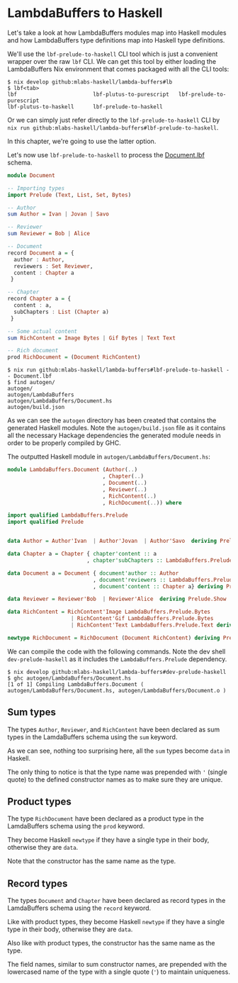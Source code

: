 # LambdaBuffers to Haskell

Let's take a look at how LambdaBuffers modules map into Haskell modules and how
LambdaBuffers type definitions map into Haskell type definitions.

We'll use the `lbf-prelude-to-haskell` CLI tool which is just a convenient wrapper over
the raw `lbf` CLI. We can get this tool by either loading the LambdaBuffers Nix
environment that comes packaged with all the CLI tools:

```shell
$ nix develop github:mlabs-haskell/lambda-buffers#lb
$ lbf<tab>
lbf                        lbf-plutus-to-purescript   lbf-prelude-to-purescript
lbf-plutus-to-haskell      lbf-prelude-to-haskell
```

Or we can simply just refer directly to the `lbf-prelude-to-haskell` CLI by `nix run
github:mlabs-haskell/lambda-buffers#lbf-prelude-to-haskell`.

In this chapter, we're going to use the latter option.

Let's now use `lbf-prelude-to-haskell` to process the [Document.lbf](https://github.com/mlabs-haskell/lambda-buffers/docs/examples/Document.lbf) schema.

```purescript
module Document

-- Importing types
import Prelude (Text, List, Set, Bytes)

-- Author
sum Author = Ivan | Jovan | Savo

-- Reviewer
sum Reviewer = Bob | Alice

-- Document
record Document a = {
  author : Author,
  reviewers : Set Reviewer,
  content : Chapter a
 }

-- Chapter
record Chapter a = {
  content : a,
  subChapters : List (Chapter a)
 }

-- Some actual content
sum RichContent = Image Bytes | Gif Bytes | Text Text

-- Rich document
prod RichDocument = (Document RichContent)
```

```shell
$ nix run github:mlabs-haskell/lambda-buffers#lbf-prelude-to-haskell -- Document.lbf
$ find autogen/
autogen/
autogen/LambdaBuffers
autogen/LambdaBuffers/Document.hs
autogen/build.json
```

As we can see the `autogen` directory has been created that contains the generated Haskell modules.
Note the `autogen/build.json` file as it contains all the necessary Hackage dependencies the generated module needs in order to be properly compiled by GHC.

The outputted Haskell module in `autogen/LambdaBuffers/Document.hs`:

```haskell
module LambdaBuffers.Document (Author(..)
                              , Chapter(..)
                              , Document(..)
                              , Reviewer(..)
                              , RichContent(..)
                              , RichDocument(..)) where

import qualified LambdaBuffers.Prelude
import qualified Prelude


data Author = Author'Ivan  | Author'Jovan  | Author'Savo  deriving Prelude.Show

data Chapter a = Chapter { chapter'content :: a
                         , chapter'subChapters :: LambdaBuffers.Prelude.List (Chapter a)} deriving Prelude.Show

data Document a = Document { document'author :: Author
                           , document'reviewers :: LambdaBuffers.Prelude.Set Reviewer
                           , document'content :: Chapter a} deriving Prelude.Show

data Reviewer = Reviewer'Bob  | Reviewer'Alice  deriving Prelude.Show

data RichContent = RichContent'Image LambdaBuffers.Prelude.Bytes
                    | RichContent'Gif LambdaBuffers.Prelude.Bytes
                    | RichContent'Text LambdaBuffers.Prelude.Text deriving Prelude.Show

newtype RichDocument = RichDocument (Document RichContent) deriving Prelude.Show
```

We can compile the code with the following commands.
Note the dev shell `dev-prelude-haskell` as it includes the `LambdaBuffers.Prelude` dependency.

```shell
$ nix develop github:mlabs-haskell/lambda-buffers#dev-prelude-haskell
$ ghc autogen/LambdaBuffers/Document.hs
[1 of 1] Compiling LambdaBuffers.Document ( autogen/LambdaBuffers/Document.hs, autogen/LambdaBuffers/Document.o )
```

## Sum types

The types `Author`, `Reviewer`, and `RichContent` have been declared as sum types in the LamdaBuffers schema using the `sum` keyword.

As we can see, nothing too surprising here, all the `sum` types become `data`
in Haskell.

The only thing to notice is that the type name was prepended with `'` (single
quote) to the defined constructor names as to make sure they are unique.

## Product types

The type `RichDocument` have been declared as a product type in the
LamdaBuffers schema using the `prod` keyword.

They become Haskell `newtype` if they have a single type in their body, otherwise they are `data`.

Note that the constructor has the same name as the type.

## Record types

The types `Document` and `Chapter` have been declared as record types in the
LamdaBuffers schema using the `record` keyword.

Like with product types, they become Haskell `newtype` if they have a single
type in their body, otherwise they are `data`.

Also like with product types, the constructor has the same name as the type.

The field names, similar to sum constructor names, are prepended with the
lowercased name of the type with a single quote (`'`) to maintain uniqueness.

